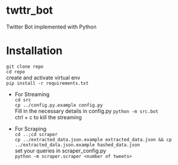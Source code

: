 # twttr_bot
Twitter Bot implemented with Python

# Installation

`git clone repo` <br>
`cd repo` <br>
create and activate virtual env <br>
`pip install -r requirements.txt` <br>

- For Streaming <br>
  `cd src` <br>
  `cp ../config.py.example config.py`<br>
  Fill in the necessary details in config.py
  `python -m src.bot` <br>
  ctrl + c to kill the streaming <br>

- For Scraping <br>
  `cd ..;cd scraper` <br>
  `cp ../extracted_data.json.example extracted_data.json && cp ../extracted_data.json.example hashed_data.json`<br>
  set your queries in scraper_config.py <br>
  `python -m scraper.scraper <number of tweets>` <br>
